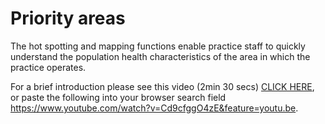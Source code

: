 # Priority areas

The hot spotting and mapping functions enable practice staff to quickly understand the population health characteristics of the area in which the practice operates.

For a brief introduction please see this video (2min 30 secs) [CLICK HERE](https://www.youtube.com/watch?v=Cd9cfggO4zE&feature=youtu.be), or paste the following into your browser search field https://www.youtube.com/watch?v=Cd9cfggO4zE&feature=youtu.be.
